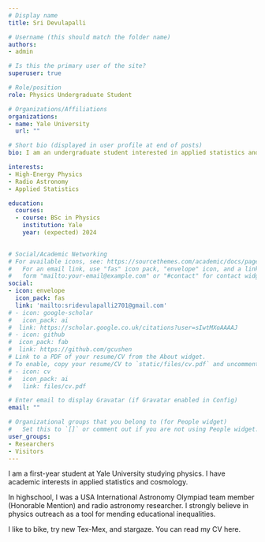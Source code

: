 ```yaml
---
# Display name
title: Sri Devulapalli

# Username (this should match the folder name)
authors:
- admin

# Is this the primary user of the site?
superuser: true

# Role/position
role: Physics Undergraduate Student

# Organizations/Affiliations
organizations:
- name: Yale University
  url: ""

# Short bio (displayed in user profile at end of posts)
bio: I am an undergraduate student interested in applied statistics and cosmology. 

interests:
- High-Energy Physics
- Radio Astronomy 
- Applied Statistics 

education:
  courses:
  - course: BSc in Physics
    institution: Yale
    year: (expected) 2024
  

# Social/Academic Networking
# For available icons, see: https://sourcethemes.com/academic/docs/page-builder/#icons
#   For an email link, use "fas" icon pack, "envelope" icon, and a link in the
#   form "mailto:your-email@example.com" or "#contact" for contact widget.
social:
- icon: envelope
  icon_pack: fas
  link: 'mailto:sridevulapalli2701@gmail.com'
# - icon: google-scholar
#   icon_pack: ai
#  link: https://scholar.google.co.uk/citations?user=sIwtMXoAAAAJ
# - icon: github
#  icon_pack: fab
#  link: https://github.com/gcushen
# Link to a PDF of your resume/CV from the About widget.
# To enable, copy your resume/CV to `static/files/cv.pdf` and uncomment the lines below.
# - icon: cv
#   icon_pack: ai
#   link: files/cv.pdf

# Enter email to display Gravatar (if Gravatar enabled in Config)
email: ""

# Organizational groups that you belong to (for People widget)
#   Set this to `[]` or comment out if you are not using People widget.
user_groups:
- Researchers
- Visitors
---
```


I am a first-year student at Yale University studying physics. I have academic interests in applied statistics and cosmology. 

In highschool, I was a USA International Astronomy Olympiad team member (Honorable Mention) and radio astronomy researcher. I strongly believe in physics outreach as a tool for mending educational inequalities. 

I like to bike, try new Tex-Mex, and stargaze. You can read my CV here. 
